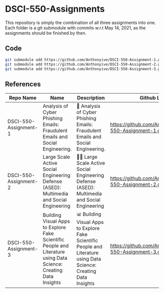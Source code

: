 # DSCI-550-Assignments

This repository is simply the combination of all three assignments into one. Each folder is a git submodule with commits w.r.t May 14, 2021, as the assignments should be finished by then.

## Code

```bash
git submodule add https://github.com/Anthonyive/DSCI-550-Assignment-1.git
git submodule add https://github.com/Anthonyive/DSCI-550-Assignment-2.git
git submodule add https://github.com/Anthonyive/DSCI-550-Assignment-3.git
```

## References

| Repo Name             | Name                                                         | Description                                                  | Github Link                                             |
| --------------------- | ------------------------------------------------------------ | ------------------------------------------------------------ | ------------------------------------------------------- |
| DSCI-550-Assignment-1 | Analysis of Cyber Phishing Emails: Fraudulent Emails and Social Engineering. | 📧 Analysis of Cyber Phishing Emails: Fraudulent Emails and Social Engineering. | https://github.com/Anthonyive/DSCI-550-Assignment-1.git |
| DSCI-550-Assignment-2 | Large Scale Active Social Engineering Defense (ASED): Multimedia and Social Engineering | 👨‍🦰 Large Scale Active Social Engineering Defense (ASED): Multimedia and Social Engineering | https://github.com/Anthonyive/DSCI-550-Assignment-2.git |
| DSCI-550-Assignment-3 | Building Visual Apps to Explore Fake Scientific People and Literature using Data Science: Creating Data Insights | 📊 Building Visual Apps to Explore Fake Scientific People and Literature using Data Science: Creating Data Insights | https://github.com/Anthonyive/DSCI-550-Assignment-3.git |

